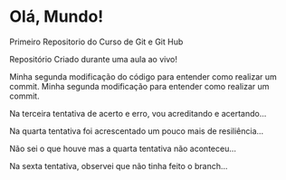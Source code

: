 # Olá, Mundo!
 Primeiro Repositorio do Curso de Git e Git Hub

Repositório Criado durante uma aula ao vivo!

Minha segunda modificação do código para entender como realizar um commit.
Minha segunda modificação para entender como realizar um commit.

Na terceira tentativa de acerto e erro, vou acreditando e acertando...

Na quarta tentativa foi acrescentado um pouco mais de resiliência...

Não sei o que houve mas a quarta tentativa não aconteceu...

Na sexta tentativa, observei que não tinha feito o branch...